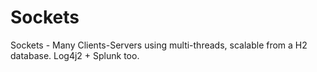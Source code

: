 # Sockets
Sockets - Many Clients-Servers using multi-threads,  scalable from a H2 database. Log4j2 + Splunk too.
